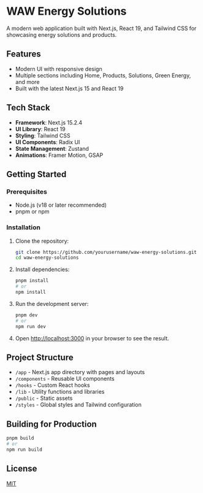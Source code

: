 # WAW Energy Solutions

A modern web application built with Next.js, React 19, and Tailwind CSS for showcasing energy solutions and products.

## Features

- Modern UI with responsive design
- Multiple sections including Home, Products, Solutions, Green Energy, and more
- Built with the latest Next.js 15 and React 19

## Tech Stack

- **Framework**: Next.js 15.2.4
- **UI Library**: React 19
- **Styling**: Tailwind CSS
- **UI Components**: Radix UI
- **State Management**: Zustand
- **Animations**: Framer Motion, GSAP

## Getting Started

### Prerequisites

- Node.js (v18 or later recommended)
- pnpm or npm

### Installation

1. Clone the repository:
   ```bash
   git clone https://github.com/yourusername/waw-energy-solutions.git
   cd waw-energy-solutions
   ```

2. Install dependencies:
   ```bash
   pnpm install
   # or
   npm install
   ```

3. Run the development server:
   ```bash
   pnpm dev
   # or
   npm run dev
   ```

4. Open [http://localhost:3000](http://localhost:3000) in your browser to see the result.

## Project Structure

- `/app` - Next.js app directory with pages and layouts
- `/components` - Reusable UI components
- `/hooks` - Custom React hooks
- `/lib` - Utility functions and libraries
- `/public` - Static assets
- `/styles` - Global styles and Tailwind configuration

## Building for Production

```bash
pnpm build
# or
npm run build
```

## License

[MIT](LICENSE) 